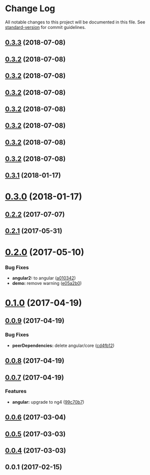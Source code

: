 # Change Log

All notable changes to this project will be documented in this file. See [standard-version](https://github.com/conventional-changelog/standard-version) for commit guidelines.

<a name="0.3.3"></a>
## [0.3.3](https://github.com/damienwebdev/ng-lottie/compare/v0.3.2...v0.3.3) (2018-07-08)



<a name="0.3.2"></a>
## [0.3.2](https://github.com/damienwebdev/ng-lottie/compare/v0.3.1...v0.3.2) (2018-07-08)



<a name="0.3.2"></a>
## [0.3.2](https://github.com/damienwebdev/ng-lottie/compare/v0.3.1...v0.3.2) (2018-07-08)



<a name="0.3.2"></a>
## [0.3.2](https://github.com/damienwebdev/ng-lottie/compare/v0.3.1...v0.3.2) (2018-07-08)



<a name="0.3.2"></a>
## [0.3.2](https://github.com/damienwebdev/ng-lottie/compare/v0.3.1...v0.3.2) (2018-07-08)



<a name="0.3.2"></a>
## [0.3.2](https://github.com/damienwebdev/ng-lottie/compare/v0.3.1...v0.3.2) (2018-07-08)



<a name="0.3.2"></a>
## [0.3.2](https://github.com/damienwebdev/ng-lottie/compare/v0.3.1...v0.3.2) (2018-07-08)



<a name="0.3.2"></a>
## [0.3.2](https://github.com/damienwebdev/ng-lottie/compare/v0.3.1...v0.3.2) (2018-07-08)



<a name="0.3.1"></a>
## [0.3.1](https://github.com/chenqingspring/ng-lottie/compare/v0.3.0...v0.3.1) (2018-01-17)



<a name="0.3.0"></a>
# [0.3.0](https://github.com/chenqingspring/ng-lottie/compare/v0.2.2...v0.3.0) (2018-01-17)



<a name="0.2.2"></a>
## [0.2.2](https://github.com/chenqingspring/ng-lottie/compare/v0.2.1...v0.2.2) (2017-07-07)



<a name="0.2.1"></a>
## [0.2.1](https://github.com/chenqingspring/ng-lottie/compare/v0.2.0...v0.2.1) (2017-05-31)



<a name="0.2.0"></a>
# [0.2.0](https://github.com/chenqingspring/ng-lottie/compare/v0.1.0...v0.2.0) (2017-05-10)


### Bug Fixes

* **angular2:** to angular ([a010342](https://github.com/chenqingspring/ng-lottie/commit/a010342))
* **demo:** remove warning ([e05a2b0](https://github.com/chenqingspring/ng-lottie/commit/e05a2b0))



<a name="0.1.0"></a>
# [0.1.0](https://github.com/chenqingspring/ng-lottie/compare/v0.0.9...v0.1.0) (2017-04-19)



<a name="0.0.9"></a>
## [0.0.9](https://github.com/chenqingspring/ng-lottie/compare/v0.0.8...v0.0.9) (2017-04-19)


### Bug Fixes

* **peerDependencies:** delete angular/core ([cd4fb12](https://github.com/chenqingspring/ng-lottie/commit/cd4fb12))



<a name="0.0.8"></a>
## [0.0.8](https://github.com/chenqingspring/ng-lottie/compare/v0.0.7...v0.0.8) (2017-04-19)



<a name="0.0.7"></a>
## [0.0.7](https://github.com/chenqingspring/ng-lottie/compare/v0.0.6...v0.0.7) (2017-04-19)


### Features

* **angular:** upgrade to ng4 ([99c70b7](https://github.com/chenqingspring/ng-lottie/commit/99c70b7))



<a name="0.0.6"></a>
## [0.0.6](https://github.com/chenqingspring/ng-lottie/compare/v0.0.5...v0.0.6) (2017-03-04)



<a name="0.0.5"></a>
## [0.0.5](https://github.com/chenqingspring/ng-lottie/compare/v0.0.4...v0.0.5) (2017-03-03)



<a name="0.0.4"></a>
## [0.0.4](https://github.com/chenqingspring/ng-lottie/compare/v0.0.1...v0.0.4) (2017-03-03)



<a name="0.0.1"></a>
## 0.0.1 (2017-02-15)
